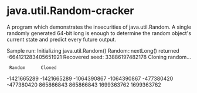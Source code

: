 # java.util.Random-cracker
A program which demonstrates the insecurities of java.util.Random. A single randomly generated 64-bit long is enough to determine the random object's current state and predict every future output.

Sample run:
Initializing java.util.Random()
Random::nextLong() returned -664121283405651921
Recovered seed: 33886197482178
Cloning random...

     Random      Cloned
-1421665289 -1421665289
-1064390867 -1064390867
 -477380420  -477380420
  865866843   865866843
 1699363762  1699363762